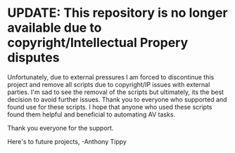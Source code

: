 # UPDATE: This repository is no longer available due to copyright/Intellectual Propery disputes

Unfortunately, due to external pressures I am forced to discontinue this project and remove all scripts due to copyright/IP issues with external parties.  I'm sad to see the removal of the scripts but ultimately, its the best decision to avoid further issues.  Thank you to everyone who supported and found use for these scripts.  I hope that anyone who used these scripts found them helpful and beneficial to automating AV tasks.

Thank you everyone for the support.

Here's to future projects,
-Anthony Tippy
